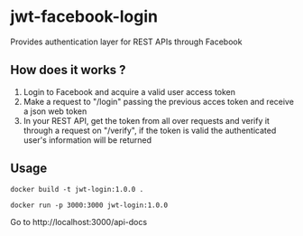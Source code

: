 # jwt-facebook-login

Provides authentication layer for REST APIs through Facebook

## How does it works ?
1. Login to Facebook and acquire a valid user access token
2. Make a request to "/login" passing the previous acces token and receive a json web token
3. In your REST API, get the token from all over requests and verify it through a request on "/verify", if the token is valid the authenticated user's information will be returned
   
## Usage
```
docker build -t jwt-login:1.0.0 .
```
```
docker run -p 3000:3000 jwt-login:1.0.0
```
Go to http://localhost:3000/api-docs